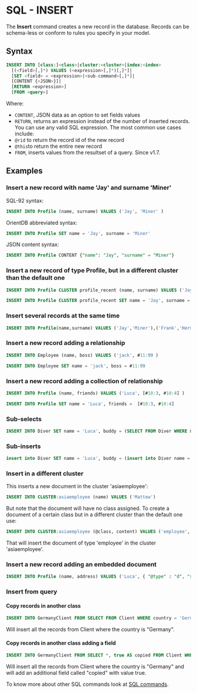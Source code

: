 # SQL - INSERT


The **Insert** command creates a new record in the database. Records can be schema-less or conform to rules you specify in your model.

## Syntax

```sql
INSERT INTO [class:]<class>|cluster:<cluster>|index:<index>
  [(<field>[,]*) VALUES (<expression>[,]*)[,]*]|
  [SET <field> = <expression>|<sub-command>[,]*]|
  [CONTENT {<JSON>}]|
  [RETURN <expression>] 
  [FROM <query>]
```

Where:
- `CONTENT`, JSON data as an option to set fields values
- `RETURN`, returns an expression instead of the number of inserted records. You can use any valid SQL expression. The most common use cases include:
 - `@rid` to return the record id of the new record
 - `@this`to return the entire new record
- `FROM`, inserts values from the resultset of a query. Since v1.7.

## Examples

### Insert a new record with name 'Jay' and surname 'Miner'

SQL-92 syntax:
```sql
INSERT INTO Profile (name, surname) VALUES ('Jay', 'Miner' )
```

OrientDB abbreviated syntax:
```sql
INSERT INTO Profile SET name = 'Jay', surname = 'Miner'
```

JSON content syntax:
```sql
INSERT INTO Profile CONTENT {"name": "Jay", "surname" = "Miner"}
```

### Insert a new record of type Profile, but in a different cluster than the default one

```sql
INSERT INTO Profile CLUSTER profile_recent (name, surname) VALUES ('Jay', 'Miner' )
```

```sql
INSERT INTO Profile CLUSTER profile_recent SET name = 'Jay', surname = 'Miner'
```

### Insert several records at the same time

```sql
INSERT INTO Profile(name,surname) VALUES ('Jay','Miner'),('Frank','Hermier'),('Emily','Saut')
```

### Insert a new record adding a relationship

```sql
INSERT INTO Employee (name, boss) VALUES ('jack', #11:99 )
```

```sql
INSERT INTO Employee SET name = 'jack', boss = #11:99
```


### Insert a new record adding a collection of relationship

```sql
INSERT INTO Profile (name, friends) VALUES ('Luca', [#10:3, #10:4] )
```

```sql
INSERT INTO Profile SET name = 'Luca', friends =  [#10:3, #10:4]
```

### Sub-selects

```sql
INSERT INTO Diver SET name = 'Luca', buddy = (SELECT FROM Diver WHERE name = 'Marko')
```

### Sub-inserts

```sql
insert into Diver SET name = 'Luca', buddy = (insert into Diver name = 'Marko')
```

### Insert in a different cluster

This inserts a new document in the cluster 'asiaemployee':
```sql
INSERT INTO CLUSTER:asiaemployee (name) VALUES ('Mattew')
```

But note that the document will have no class assigned. To create a document of a certain class but in a different cluster than the default one use:

```sql
INSERT INTO CLUSTER:asiaemployee (@class, content) VALUES ('employee', 'Mattew')
```

That will insert the document of type 'employee' in the cluster 'asiaemployee'.

### Insert a new record adding an embedded document

```sql
INSERT INTO Profile (name, address) VALUES ('Luca', { "@type" : "d", "street" : "Melrose Avenue", "@version" : 0 } )
```

### Insert from query

#### Copy records in another class
```sql
INSERT INTO GermanyClient FROM SELECT FROM Client WHERE country = 'Germany'
```

Will insert all the records from Client where the country is "Germany".

#### Copy records in another class adding a field
```sql
INSERT INTO GermanyClient FROM SELECT *, true AS copied FROM Client WHERE country = 'Germany'
```

Will insert all the records from Client where the country is "Germany" and will add an additional field called "copied" with value true.


To know more about other SQL commands look at [SQL commands](SQL.md).

